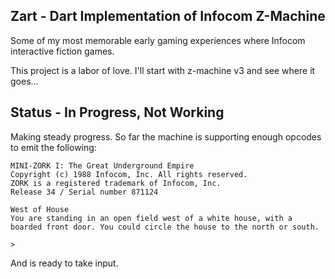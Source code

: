 ## Zart - Dart Implementation of Infocom Z-Machine ##
Some of my most memorable early gaming experiences where Infocom interactive fiction games.

This project is a labor of love.  I'll start with z-machine v3 and see where it goes...

## Status - In Progress, Not Working ##
Making steady progress.  So far the machine is supporting enough opcodes to emit the following:

	MINI-ZORK I: The Great Underground Empire
	Copyright (c) 1988 Infocom, Inc. All rights reserved.
	ZORK is a registered trademark of Infocom, Inc.
	Release 34 / Serial number 871124
	
	West of House
	You are standing in an open field west of a white house, with a 
	boarded front door. You could circle the house to the north or south.
	
	>
	
And is ready to take input.